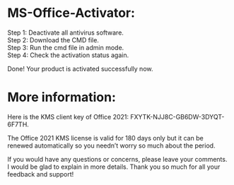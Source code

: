 # MS-Office-Activator:

Step 1: Deactivate all antivirus software. <br>
Step 2: Download the CMD file. <br>
Step 3: Run the cmd file in admin mode.  <br>
Step 4: Check the activation status again. <br>

Done! Your product is activated successfully now.

# More information:
Here is the KMS client key of Office 2021: FXYTK-NJJ8C-GB6DW-3DYQT-6F7TH.

The Office 2021 KMS license is valid for 180 days only but it can be renewed automatically so you needn’t worry so much about the period.

If you would have any questions or concerns, please leave your comments. I would be glad to explain in more details. Thank you so much for all your feedback and support!

